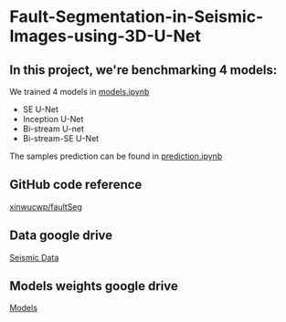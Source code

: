 # Fault-Segmentation-in-Seismic-Images-using-3D-U-Net
## In this project, we're benchmarking 4 models:
We trained 4 models in [models.ipynb](models.ipynb)
- SE U-Net
- Inception U-Net
- Bi-stream U-net
- Bi-stream-SE U-Net

The samples prediction can be found in [prediction.ipynb](prediction.ipynb)
## GitHub code reference
[xinwucwp/faultSeg](https://github.com/xinwucwp/faultSeg)
## Data google drive
[Seismic Data](https://drive.google.com/drive/folders/1Wz4Er2sMak_E0BaVnnNxIQYVzwb3c9bD?usp=sharing)
## Models weights google drive
[Models](https://drive.google.com/drive/folders/12sbg4My5p38CvotbgMWQu1hPlC12EDKI?usp=drive_link)
